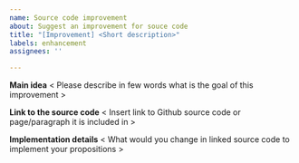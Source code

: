 ```yaml
---
name: Source code improvement
about: Suggest an improvement for souce code
title: "[Improvement] <Short description>"
labels: enhancement
assignees: ''

---
```


**Main idea**
< Please describe in few words what is the goal of this improvement >

**Link to the source code**
< Insert link to Github source code or page/paragraph it is included in >

**Implementation details**
< What would you change in linked source code to implement your propositions >
